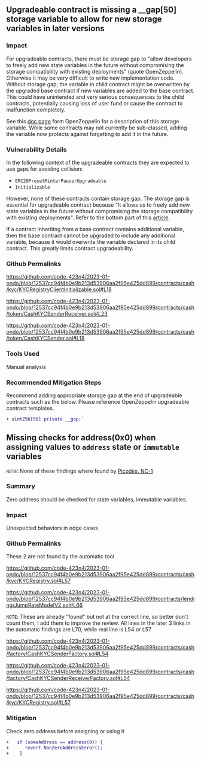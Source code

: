 
## Upgradeable contract is missing a __gap[50] storage variable to allow for new storage variables in later versions
### Impact 
For upgradeable contracts, there must be storage gap to "allow developers to freely add new state variables in the future without compromising the storage compatibility with existing deployments" (quote OpenZeppelin). Otherwise it may be very difficult to write new implementation code. Without storage gap, the variable in child contract might be overwritten by the upgraded base contract if new variables are added to the base contract. This could have unintended and very serious consequences to the child contracts, potentially causing loss of user fund or cause the contract to malfunction completely.

See this [doc page](https://docs.openzeppelin.com/contracts/4.x/upgradeable#storage_gaps) form OpenZeppelin for a description of this storage variable. While some contracts may not currently be sub-classed, adding the variable now protects against forgetting to add it in the future.

### Vulnerability Details
In the following context of the upgradeable contracts they are expected to use gaps for avoiding collision:
- `ERC20PresetMinterPauserUpgradeable`
- `Initializable`

However, none of these contracts contain storage gap. The storage gap is essential for upgradeable contract because "It allows us to freely add new state variables in the future without compromising the storage compatibility with existing deployments". Refer to the bottom part of this [article](https://docs.openzeppelin.com/contracts/4.x/upgradeable).

If a contract inheriting from a base contract contains additional variable, then the base contract cannot be upgraded to include any additional variable, because it would overwrite the variable declared in its child contract. This greatly limits contract upgradeability.

### Github Permalinks
https://github.com/code-423n4/2023-01-ondo/blob/12537cc94f4b0e9b213d53906aa2f95e425dd899/contracts/cash/kyc/KYCRegistryClientInitializable.sol#L18

https://github.com/code-423n4/2023-01-ondo/blob/12537cc94f4b0e9b213d53906aa2f95e425dd899/contracts/cash/token/CashKYCSenderReceiver.sol#L23

https://github.com/code-423n4/2023-01-ondo/blob/12537cc94f4b0e9b213d53906aa2f95e425dd899/contracts/cash/token/CashKYCSender.sol#L18

### Tools Used
Manual analysis

### Recommended Mitigation Steps
Recommend adding appropriate storage gap at the end of upgradeable contracts such as the below. 
Please reference OpenZeppelin upgradeable contract templates.
```diff
+ uint256[50] private __gap;`
```



## Missing checks for address(0x0) when assigning values to `address` state or `immutable` variables 
`NOTE`: None of these findings where found by [Picodes. NC-1](https://gist.github.com/iFrostizz/bbbadb3d93229f60c94f01b6626c056d)

### Summary
Zero address should be checked for state variables, immutable variables. 

### Impact
Unexpected behaviors in edge cases

### Github Permalinks
These 2 are not found by the automatic tool

https://github.com/code-423n4/2023-01-ondo/blob/12537cc94f4b0e9b213d53906aa2f95e425dd899/contracts/cash/kyc/KYCRegistry.sol#L57

https://github.com/code-423n4/2023-01-ondo/blob/12537cc94f4b0e9b213d53906aa2f95e425dd899/contracts/lending/JumpRateModelV2.sol#L66

`NOTE`: These are already "found" but not at the correct line, so better don't count them, I add them to improve the review. All lines in the later 3 links in the automatic findings are L70, while real line is L54 or L57

https://github.com/code-423n4/2023-01-ondo/blob/12537cc94f4b0e9b213d53906aa2f95e425dd899/contracts/cash/factory/CashKYCSenderFactory.sol#L54

https://github.com/code-423n4/2023-01-ondo/blob/12537cc94f4b0e9b213d53906aa2f95e425dd899/contracts/cash/factory/CashKYCSenderReceiverFactory.sol#L54

https://github.com/code-423n4/2023-01-ondo/blob/12537cc94f4b0e9b213d53906aa2f95e425dd899/contracts/cash/kyc/KYCRegistry.sol#L57

### Mitigation
Check zero address before assigning or using it
```diff
+   if (someAddress == address(0)) {
+      revert NonZeroAddressError();
+    }
```





